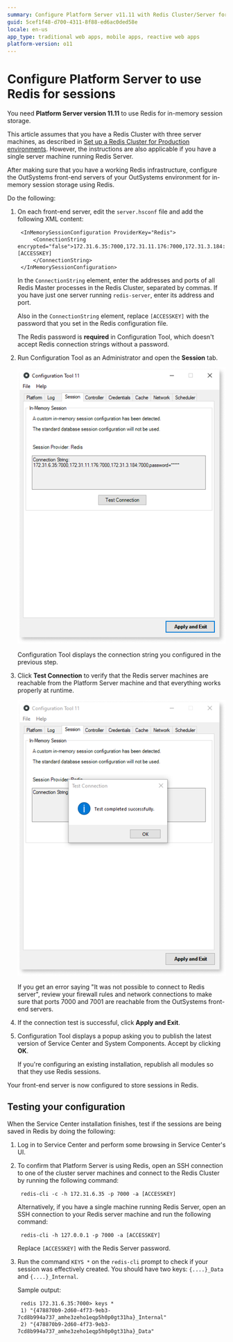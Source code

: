 ```yaml
---
summary: Configure Platform Server v11.11 with Redis Cluster/Server for in-memory session storage.
guid: 5cef1f48-d700-4311-8f88-ed6ac0ded58e
locale: en-us
app_type: traditional web apps, mobile apps, reactive web apps
platform-version: o11
---
```


# Configure Platform Server to use Redis for sessions

<div class="info" markdown="1">

You need **Platform Server version 11.11** to use Redis for in-memory session storage.

This article assumes that you have a Redis Cluster with three server machines, as described in [Set up a Redis Cluster for Production environments](setup-prod.md). However, the instructions are also applicable if you have a single server machine running Redis Server.

</div>

After making sure that you have a working Redis infrastructure, configure the OutSystems front-end servers of your OutSystems environment for in-memory session storage using Redis.

Do the following:

1. On each front-end server, edit the `server.hsconf` file and add the following XML content:

        <InMemorySessionConfiguration ProviderKey="Redis">
            <ConnectionString encrypted="false">172.31.6.35:7000,172.31.11.176:7000,172.31.3.184:7000,password=[ACCESSKEY]
            </ConnectionString>
        </InMemorySessionConfiguration>

    In the `ConnectionString` element, enter the addresses and ports of all Redis Master processes in the Redis Cluster, separated by commas. If you have just one server running `redis-server`, enter its address and port.

    Also in the `ConnectionString` element, replace `[ACCESSKEY]` with the password that you set in the Redis configuration file.

    <div class="info" markdown="1">

    The Redis password is **required** in Configuration Tool, which doesn't accept Redis connection strings without a password.

    </div>

1. Run Configuration Tool as an Administrator and open the **Session** tab.

    ![Session tab in Configuration Tool displaying Redis settings](images/session-connection-string-0-ct.png)

    Configuration Tool displays the connection string you configured in the previous step.

1. Click **Test Connection** to verify that the Redis server machines are reachable from the Platform Server machine and that everything works properly at runtime.

    ![Session tab in Configuration Tool after a successful connection test](images/session-connection-string-success-ct.png)

    If you get an error saying "It was not possible to connect to Redis server", review your firewall rules and network connections to make sure that ports 7000 and 7001 are reachable from the OutSystems front-end servers.

1. If the connection test is successful, click **Apply and Exit**.

1. Configuration Tool displays a popup  asking you to publish the latest version of Service Center and System Components. Accept by clicking **OK**.

    If you're configuring an existing installation, republish all modules so that they use Redis sessions.

Your front-end server is now configured to store sessions in Redis.

## Testing your configuration

When the Service Center installation finishes, test if the sessions are being saved in Redis by doing the following:

1. Log in to Service Center and perform some browsing in Service Center's UI.

1. To confirm that Platform Server is using Redis, open an SSH connection to one of the cluster server machines and connect to the Redis Cluster by running the following command:

        redis-cli -c -h 172.31.6.35 -p 7000 -a [ACCESSKEY]

    Alternatively, if you have a single machine running Redis Server, open an SSH connection to your Redis server machine and run the following command:

        redis-cli -h 127.0.0.1 -p 7000 -a [ACCESSKEY]

    Replace `[ACCESSKEY]` with the Redis Server password.

1. Run the command `KEYS *` on the `redis-cli` prompt to check if your session was effectively created. You should have two keys: `{....}_Data` and `{....}_Internal`.

    Sample output:

        redis 172.31.6.35:7000> keys *
        1) "{478870b9-2d60-4f73-9eb3-7cd8b994a737_amhe3zeho1eqp5h0p0gt31ha}_Internal"
        2) "{478870b9-2d60-4f73-9eb3-7cd8b994a737_amhe3zeho1eqp5h0p0gt31ha}_Data"
